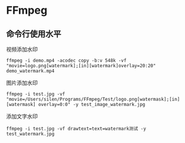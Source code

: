 # FFmpeg

## 命令行使用水平

视频添加水印

```
ffmpeg -i demo.mp4 -acodec copy -b:v 548k -vf "movie=logo.png[watermark];[in][watermark]overlay=20:20" demo_watermark.mp4
```

图片添加水印

```
ffmpeg -i test.jpg -vf "movie=/Users/silen/Programs/FFmpeg/Test/logo.png[watermask];[in][watermask] overlay=0:0" -y test_image_watermark.jpg
```

添加文字水印

```
ffmpeg -i test.jpg -vf drawtext=text=watermark测试 -y test_watermark.jpg
```

